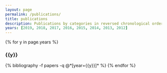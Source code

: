```yaml
---
layout: page
permalink: /publications/
title: publications
description: Publications by categories in reversed chronological order. Generated by jekyll-scholar.
years: [2019, 2018, 2017, 2016, 2015, 2014, 2013, 2012]
---
```


{% for y in page.years %}
  <h3 class="year">{{y}}</h3>
  {% bibliography -f papers -q @*[year={{y}}]* %}
{% endfor %}
